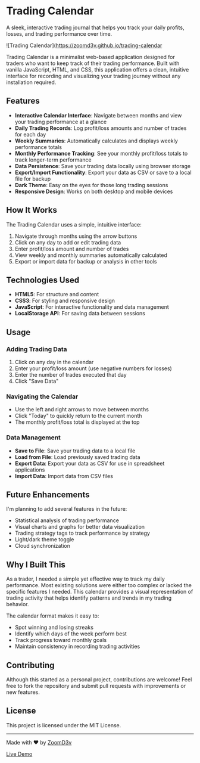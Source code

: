 # Trading Calendar

A sleek, interactive trading journal that helps you track your daily profits, losses, and trading performance over time.

![Trading Calendar](https://zoomd3v.github.io/trading-calendar

Trading Calendar is a minimalist web-based application designed for traders who want to keep track of their trading performance. Built with vanilla JavaScript, HTML, and CSS, this application offers a clean, intuitive interface for recording and visualizing your trading journey without any installation required.

## Features

- **Interactive Calendar Interface**: Navigate between months and view your trading performance at a glance
- **Daily Trading Records**: Log profit/loss amounts and number of trades for each day
- **Weekly Summaries**: Automatically calculates and displays weekly performance totals
- **Monthly Performance Tracking**: See your monthly profit/loss totals to track longer-term performance
- **Data Persistence**: Save your trading data locally using browser storage
- **Export/Import Functionality**: Export your data as CSV or save to a local file for backup
- **Dark Theme**: Easy on the eyes for those long trading sessions
- **Responsive Design**: Works on both desktop and mobile devices

## How It Works

The Trading Calendar uses a simple, intuitive interface:

1. Navigate through months using the arrow buttons
2. Click on any day to add or edit trading data
3. Enter profit/loss amount and number of trades
4. View weekly and monthly summaries automatically calculated
5. Export or import data for backup or analysis in other tools

## Technologies Used

- **HTML5**: For structure and content
- **CSS3**: For styling and responsive design
- **JavaScript**: For interactive functionality and data management
- **LocalStorage API**: For saving data between sessions

## Usage

### Adding Trading Data

1. Click on any day in the calendar
2. Enter your profit/loss amount (use negative numbers for losses)
3. Enter the number of trades executed that day
4. Click "Save Data"

### Navigating the Calendar

- Use the left and right arrows to move between months
- Click "Today" to quickly return to the current month
- The monthly profit/loss total is displayed at the top

### Data Management

- **Save to File**: Save your trading data to a local file
- **Load from File**: Load previously saved trading data
- **Export Data**: Export your data as CSV for use in spreadsheet applications
- **Import Data**: Import data from CSV files

## Future Enhancements

I'm planning to add several features in the future:

- Statistical analysis of trading performance
- Visual charts and graphs for better data visualization
- Trading strategy tags to track performance by strategy
- Light/dark theme toggle
- Cloud synchronization

## Why I Built This

As a trader, I needed a simple yet effective way to track my daily performance. Most existing solutions were either too complex or lacked the specific features I needed. This calendar provides a visual representation of trading activity that helps identify patterns and trends in my trading behavior.

The calendar format makes it easy to:
- Spot winning and losing streaks
- Identify which days of the week perform best
- Track progress toward monthly goals
- Maintain consistency in recording trading activities

## Contributing

Although this started as a personal project, contributions are welcome! Feel free to fork the repository and submit pull requests with improvements or new features.

## License

This project is licensed under the MIT License.

---

Made with ❤️ by [ZoomD3v](https://github.com/zoomd3v)

[Live Demo](https://zoomd3v.github.io/trading-calendar/)
